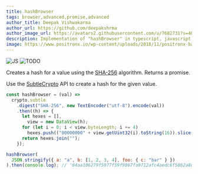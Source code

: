 ```yaml
---
title: hashBrowser
tags: browser,advanced,promise,advanced
author_title: Deepak Vishwakarma
author_url: https://github.com/deepakshrma
author_image_url: https://avatars2.githubusercontent.com/u/7682731?s=400
description: Implementation of "hashBrowser" in typescript, javascript and deno.
image: https://www.positronx.io/wp-content/uploads/2018/11/positronx-banner-1152-1.jpg
---
```


![JS](https://img.shields.io/badge/supports-javascript-yellow.svg?style=flat-square)
![TODO](https://img.shields.io/badge///TODO-blue.svg?style=flat-square)

Creates a hash for a value using the [SHA-256](https://en.wikipedia.org/wiki/SHA-2) algorithm. Returns a promise.

Use the [SubtleCrypto](https://developer.mozilla.org/en-US/docs/Web/API/SubtleCrypto) API to create a hash for the given value.

```js
const hashBrowser = (val) =>
  crypto.subtle
    .digest("SHA-256", new TextEncoder("utf-8").encode(val))
    .then((h) => {
      let hexes = [],
        view = new DataView(h);
      for (let i = 0; i < view.byteLength; i += 4)
        hexes.push(("00000000" + view.getUint32(i).toString(16)).slice(-8));
      return hexes.join("");
    });
```

```js
hashBrowser(
  JSON.stringify({ a: "a", b: [1, 2, 3, 4], foo: { c: "bar" } })
).then(console.log); // '04aa106279f5977f59f9067fa9712afc4aedc6f5862a8defc34552d8c7206393'
```
